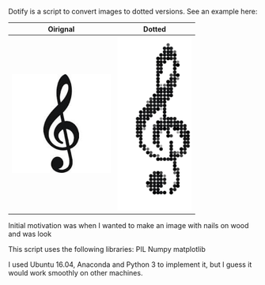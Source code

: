 Dotify is a script to convert images to dotted versions. See an example here:

Oirignal            |  Dotted
:-------------------------:|:-------------------------:
<img src="https://github.com/gostopa1/Dotify.py/blob/master/clef.jpg" alt="clef" width="200px"/> | <img src="https://github.com/gostopa1/Dotify.py/blob/master/clef_dotted.png" alt="clef_dotted" width="150px"/>

Initial motivation was when I wanted to make an image with nails on wood and was look

This script uses the following libraries:
PIL
Numpy
matplotlib

I used Ubuntu 16.04, Anaconda and Python 3 to implement it, but I guess it would work smoothly on other machines.

